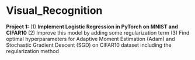 # Visual_Recognition

**Project 1:** (1) **Implement Logistic Regression in PyTorch on MNIST and CIFAR10**
               (2) Improve this model by adding some regularization term
               (3) Find optimal hyperparameters for Adaptive Moment Estimation (Adam) and Stochastic Gradient Descent (SGD) on CIFAR10 dataset including the regularization method
